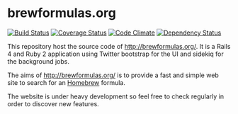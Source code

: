 brewformulas.org
================

[![Build Status](https://travis-ci.org/zedtux/brewformulas.org.png?branch=master)](https://travis-ci.org/zedtux/brewformulas.org) [![Coverage Status](https://coveralls.io/repos/zedtux/brewformulas.org/badge.png)](https://coveralls.io/r/zedtux/brewformulas.org) [![Code Climate](https://codeclimate.com/github/zedtux/brewformulas.org.png)](https://codeclimate.com/github/zedtux/brewformulas.org) [![Dependency Status](https://gemnasium.com/zedtux/brewformulas.org.png)](https://gemnasium.com/zedtux/brewformulas.org)

This repository host the source code of http://brewformulas.org/.
It is a Rails 4 and Ruby 2 application using Twitter bootstrap for the UI and sidekiq for the background jobs.

The aims of http://brewformulas.org/ is to provide a fast and simple web site to search for an [Homebrew](https://github.com/mxcl/homebrew) formula.


The website is under heavy development so feel free to check regularly in order to discover new features.
